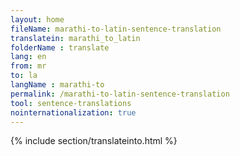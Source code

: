 ```yaml
---
layout: home
fileName: marathi-to-latin-sentence-translation
translatein: marathi_to_latin
folderName : translate
lang: en
from: mr
to: la
langName : marathi-to
permalink: /marathi-to-latin-sentence-translation
tool: sentence-translations
nointernationalization: true
---
```

{% include section/translateinto.html %}
